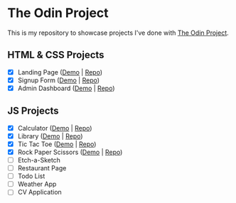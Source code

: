 # The Odin Project
This is my repository to showcase projects I've done with [The Odin Project](https://www.theodinproject.com/).

## HTML & CSS Projects
- [x] Landing Page ([Demo](https://awkcodergirl.github.io/The-Odin-Project/LandingPage/) | [Repo](https://github.com/awkcodergirl/The-Odin-Project/tree/main/LandingPage))
- [x] Signup Form ([Demo](https://awkcodergirl.github.io/The-Odin-Project/Sign-Up-Form/) | [Repo](https://github.com/awkcodergirl/The-Odin-Project/tree/main/Sign-Up-Form))
- [x] Admin Dashboard ([Demo](https://awkcodergirl.github.io/The-Odin-Project/Admin-Dashboard/) | [Repo](https://github.com/awkcodergirl/The-Odin-Project/tree/main/Admin-Dashboard))

## JS Projects
- [x] Calculator ([Demo](https://awkcodergirl.github.io/The-Odin-Project/Calculator/) | [Repo](https://github.com/awkcodergirl/The-Odin-Project/tree/main/Calculator))
- [x] Library ([Demo](https://awkcodergirl.github.io/The-Odin-Project/Library/) | [Repo](https://github.com/awkcodergirl/The-Odin-Project/tree/main/Library))
- [x] Tic Tac Toe ([Demo](https://awkcodergirl.github.io/The-Odin-Project/Tic-Tac-Toe/) | [Repo](https://github.com/awkcodergirl/The-Odin-Project/tree/main/Tic-Tac-Toe))
- [x] Rock Paper Scissors ([Demo](https://awkcodergirl.github.io/The-Odin-Project/RockPaperScissors/) | [Repo](https://github.com/awkcodergirl/The-Odin-Project/tree/main/RockPaperScissors))
- [ ] Etch-a-Sketch
- [ ] Restaurant Page
- [ ] Todo List
- [ ] Weather App
- [ ] CV Application
